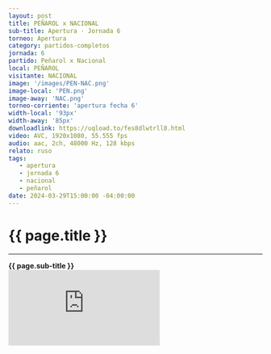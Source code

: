 ```yaml
---
layout: post
title: PEÑAROL x NACIONAL
sub-title: Apertura · Jornada 6
torneo: Apertura
category: partidos-completos
jornada: 6
partido: Peñarol x Nacional
local: PEÑAROL
visitante: NACIONAL
image: '/images/PEN-NAC.png'
image-local: 'PEN.png'
image-away: 'NAC.png'
torneo-corriente: 'apertura fecha 6'
width-local: '93px'
width-away: '85px'
downloadlink: https://uqload.to/fes8dlwtrll8.html
video: AVC, 1920x1080, 55.555 fps
audio: aac, 2ch, 48000 Hz, 128 kbps
relato: ruso
tags:
   - apertura
   - jornada 6
   - nacional
   - peñarol
date: 2024-03-29T15:00:00 -04:00:00
---
```


<div class="mt-5 mb-4 dyuthi_regular"> 
    <h1 class="text-success kustom_culture"> 
                {{ page.title }} 
    </h1> 
    <hr>
    <strong>{{ page.sub-title }}</strong>
     
</div>
<div class="embed-responsive embed-responsive-16by9"><iframe allow="accelerometer; autoplay; clipboard-write; encrypted-media; gyroscope; picture-in-picture; web-share" allowfullscreen="" data-td-src-property="https://www.youtube.com/embed/UTJTXJcFEQs?feature=oembed" frameborder="0" class="youtube mb-10 w-100 h-100" referrerpolicy="strict-origin-when-cross-origin" src="https://uqload.to/embed-fes8dlwtrll8.html" title="OBSESIONADOS"></iframe></div>

